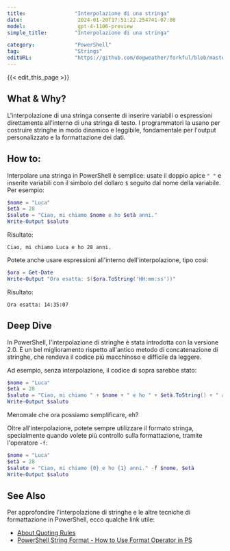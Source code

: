 ```yaml
---
title:                "Interpolazione di una stringa"
date:                  2024-01-20T17:51:22.254741-07:00
model:                 gpt-4-1106-preview
simple_title:         "Interpolazione di una stringa"

category:             "PowerShell"
tag:                  "Strings"
editURL:              "https://github.com/dogweather/forkful/blob/master/content/it/powershell/interpolating-a-string.md"
---
```


{{< edit_this_page >}}

## What & Why?
L'interpolazione di una stringa consente di inserire variabili o espressioni direttamente all'interno di una stringa di testo. I programmatori la usano per costruire stringhe in modo dinamico e leggibile, fondamentale per l'output personalizzato e la formattazione dei dati.

## How to:
Interpolare una stringa in PowerShell è semplice: usate il doppio apice `" "` e inserite variabili con il simbolo del dollaro `$` seguito dal nome della variabile. Per esempio:

```PowerShell
$nome = "Luca"
$età = 28
$saluto = "Ciao, mi chiamo $nome e ho $età anni."
Write-Output $saluto
```
Risultato:
```
Ciao, mi chiamo Luca e ho 28 anni.
```

Potete anche usare espressioni all'interno dell'interpolazione, tipo così:

```PowerShell
$ora = Get-Date
Write-Output "Ora esatta: $($ora.ToString('HH:mm:ss'))"
```
Risultato:
```
Ora esatta: 14:35:07
```

## Deep Dive
In PowerShell, l'interpolazione di stringhe è stata introdotta con la versione 2.0. È un bel miglioramento rispetto all'antico metodo di concatenazione di stringhe, che rendeva il codice più macchinoso e difficile da leggere. 

Ad esempio, senza interpolazione, il codice di sopra sarebbe stato:

```PowerShell
$nome = "Luca"
$età = 28
$saluto = "Ciao, mi chiamo " + $nome + " e ho " + $età.ToString() + " anni."
Write-Output $saluto
```

Menomale che ora possiamo semplificare, eh?

Oltre all'interpolazione, potete sempre utilizzare il formato stringa, specialmente quando volete più controllo sulla formattazione, tramite l'operatore `-f`:

```PowerShell
$nome = "Luca"
$età = 28
$saluto = "Ciao, mi chiamo {0} e ho {1} anni." -f $nome, $età
Write-Output $saluto
```

## See Also
Per approfondire l'interpolazione di stringhe e le altre tecniche di formattazione in PowerShell, ecco qualche link utile:

- [About Quoting Rules](https://docs.microsoft.com/en-us/powershell/module/microsoft.powershell.core/about/about_quoting_rules)
- [PowerShell String Format - How to Use Format Operator in PS](https://adamtheautomator.com/powershell-string-format/)
